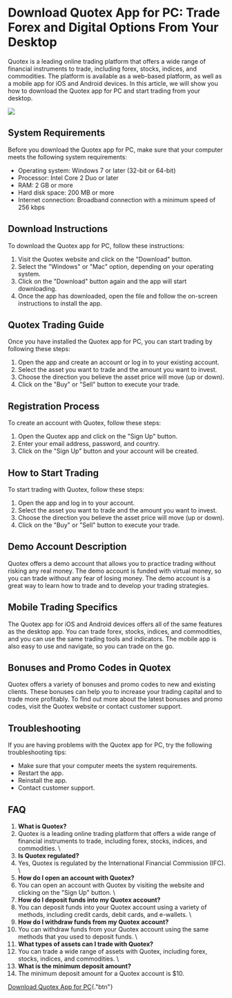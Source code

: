 # Download Quotex App for PC: Trade Forex and Digital Options From Your Desktop

Quotex is a leading online trading platform that offers a wide range of
financial instruments to trade, including forex, stocks, indices, and
commodities. The platform is available as a web-based platform, as well
as a mobile app for iOS and Android devices. In this article, we will
show you how to download the Quotex app for PC and start trading from
your desktop.

[![](https://static.quotex.io/files/10_en/300_250.jpg)](https://traff.sbs/brokerqxlid)

## System Requirements

Before you download the Quotex app for PC, make sure that your computer
meets the following system requirements:

-   Operating system: Windows 7 or later (32-bit or 64-bit)
-   Processor: Intel Core 2 Duo or later
-   RAM: 2 GB or more
-   Hard disk space: 200 MB or more
-   Internet connection: Broadband connection with a minimum speed of
    256 kbps

## Download Instructions

To download the Quotex app for PC, follow these instructions:

1.  Visit the Quotex website and click on the "Download" button.
2.  Select the "Windows" or "Mac" option, depending on your
    operating system.
3.  Click on the "Download" button again and the app will start
    downloading.
4.  Once the app has downloaded, open the file and follow the on-screen
    instructions to install the app.

## Quotex Trading Guide

Once you have installed the Quotex app for PC, you can start trading by
following these steps:

1.  Open the app and create an account or log in to your existing
    account.
2.  Select the asset you want to trade and the amount you want to
    invest.
3.  Choose the direction you believe the asset price will move (up or
    down).
4.  Click on the "Buy" or "Sell" button to execute your
    trade.

## Registration Process

To create an account with Quotex, follow these steps:

1.  Open the Quotex app and click on the "Sign Up" button.
2.  Enter your email address, password, and country.
3.  Click on the "Sign Up" button and your account will be
    created.

## How to Start Trading

To start trading with Quotex, follow these steps:

1.  Open the app and log in to your account.
2.  Select the asset you want to trade and the amount you want to
    invest.
3.  Choose the direction you believe the asset price will move (up or
    down).
4.  Click on the "Buy" or "Sell" button to execute your
    trade.

## Demo Account Description

Quotex offers a demo account that allows you to practice trading without
risking any real money. The demo account is funded with virtual money,
so you can trade without any fear of losing money. The demo account is a
great way to learn how to trade and to develop your trading strategies.

## Mobile Trading Specifics

The Quotex app for iOS and Android devices offers all of the same
features as the desktop app. You can trade forex, stocks, indices, and
commodities, and you can use the same trading tools and indicators. The
mobile app is also easy to use and navigate, so you can trade on the go.

## Bonuses and Promo Codes in Quotex

Quotex offers a variety of bonuses and promo codes to new and existing
clients. These bonuses can help you to increase your trading capital and
to trade more profitably. To find out more about the latest bonuses and
promo codes, visit the Quotex website or contact customer support.

## Troubleshooting

If you are having problems with the Quotex app for PC, try the following
troubleshooting tips:

-   Make sure that your computer meets the system requirements.
-   Restart the app.
-   Reinstall the app.
-   Contact customer support.

## FAQ

1.  **What is Quotex?**
2.  Quotex is a leading online trading platform that offers a wide range
    of financial instruments to trade, including forex, stocks, indices,
    and commodities.
    \
3.  **Is Quotex regulated?**
4.  Yes, Quotex is regulated by the International Financial Commission
    (IFC).
    \
5.  **How do I open an account with Quotex?**
6.  You can open an account with Quotex by visiting the website and
    clicking on the "Sign Up" button.
    \
7.  **How do I deposit funds into my Quotex account?**
8.  You can deposit funds into your Quotex account using a variety of
    methods, including credit cards, debit cards, and e-wallets.
    \
9.  **How do I withdraw funds from my Quotex account?**
10. You can withdraw funds from your Quotex account using the same
    methods that you used to deposit funds.
    \
11. **What types of assets can I trade with Quotex?**
12. You can trade a wide range of assets with Quotex, including forex,
    stocks, indices, and commodities.
    \
13. **What is the minimum deposit amount?**
14. The minimum deposit amount for a Quotex account is \$10.

[Download Quotex App for
PC](\%22https://traff.sbs/quotexonelink\%22){."btn"}

